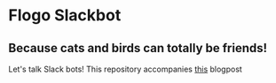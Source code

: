 # Flogo Slackbot
## Because cats and birds can totally be friends!

Let's talk Slack bots! This repository accompanies [this](https://medium.com/@lstigter/a-cat-slack-bot-powered-by-flogo-232ac33d3be5) blogpost
